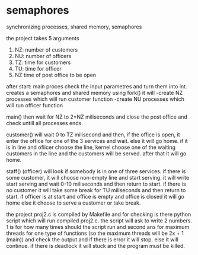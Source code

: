 # semaphores
synchronizing processes, shared memory, semaphores

the project takes 5 arguments
1) NZ: number of customers
2) NU: number of officers
3) TZ: time for customers
4) TU: time for officer
5) NZ time of post office to be open

after start:
main proces check the input parametres and turn them into int.
creates a semaphores and shared memory
using fork() it will
    -create NZ processes which will run customer function
    -create NU processes which will run officer function

main() then wait for NZ to 2*NZ miliseconds and close the post office and check untill all processes ends.

customer() will wait 0 to TZ milisecond and then, if the office is open, it enter the office for one of
the 3 services and wait. else it will go home. if it is in line and ofiicer choose the line, kernel choose
one of the waiting customers in the line and the customers will be served. after that it will go home.

staff() (officer) will look if somebody is in one of three services. if there is some customer,
it will choose non-empty line and start serving. it will write start serving and wait 0-10 miliseconds
and then return to start. if there is no customer it will take some break for
TU miliseconds and then return to start. if officer is at start and office is empty and office
is closed it will go home else it choose to serve a customer or take break.

the project proj2.c is compiled by Makefile and for checking is there python script
which will run compiled proj2.c. the script will ask to write 2 numbers. 1 is for how many
times should the script run and second ans for maximum threads for one type of functions (so
the maximum threads will be 2x + 1 (main)) and check the output and if there is error it will stop.
else it will continue. if there is deadlock it will stuck and the program must be killed.